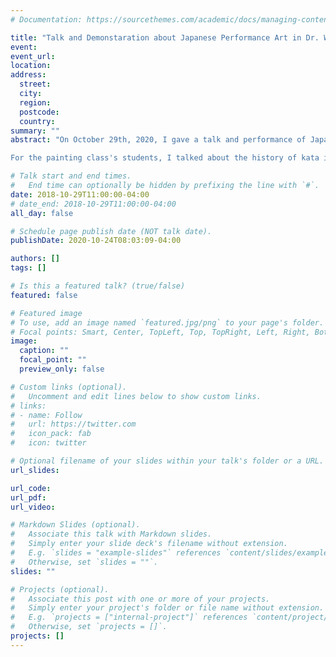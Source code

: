 ```yaml
---
# Documentation: https://sourcethemes.com/academic/docs/managing-content/

title: "Talk and Demonstaration about Japanese Performance Art in Dr. Walter Gaudnek's Intermediate Painting Class at UCF"
event: 
event_url:
location:
address:
  street:
  city:
  region:
  postcode:
  country:
summary: ""
abstract: "On October 29th, 2020, I gave a talk and performance of Japanese-Okinawan kata to Dr. Walter Gaudnek's ART 3504C Intermediate Painting class. Dr. Gaudnek requested me to give a talk and demonstration of kata after having a brief conversation with me about the significance of kata in Japanese culture. This was largely due to Dr. Gaudnek's class focus on teaching and preserving various international art movements throughout the last three centuries.

For the painting class's students, I talked about the history of kata in Japanese-Okinawan martial arts and their connection to Ryukyu Buyo dancing (1). I then gave a performance of two kata choreographies used in the Okinawan martial arts: Gojushiho and Kosokun/Kushanku. On these kata choreographies' relationship to dance, Gojushiho is derived from an Amended Okinawan Royal Folk Dance (2) and Kosokun was a kata taught in the 1800's by royal performer, Chibana Chosho. In 1866, Chibana Chosho danced in the tora no ukanshin-udui held for King Sho Tai of the Ryukyu Kingdom (1). A link to my performance of Kosokun for the painting class is provided here: https://drive.google.com/file/d/1Xq28_nsox6yP-bxQFhRtignfLJaeks9j/view?usp=sharing. (References: 1. Motobu N. Karate-ka who were dancers - 本部流 - Motobu-ryu - [Internet]. [cited 2020 Oct 25]. Available from: https://webcache.googleusercontent.com/search?q=cache:bBzdfPaKm4YJ:https://www.motobu-ryu.org/library/karate-ka/+&cd=1&hl=en&ct=clnk&gl=us 2. Cummins W, Scaglione R. Shorin-Ryu: Okinawan Karate Question and Answer Book. Tuttle Publishing; 1991. 86 p.) "

# Talk start and end times.
#   End time can optionally be hidden by prefixing the line with `#`.
date: 2018-10-29T11:00:00-04:00
# date_end: 2018-10-29T11:00:00-04:00
all_day: false

# Schedule page publish date (NOT talk date).
publishDate: 2020-10-24T08:03:09-04:00

authors: []
tags: []

# Is this a featured talk? (true/false)
featured: false

# Featured image
# To use, add an image named `featured.jpg/png` to your page's folder. 
# Focal points: Smart, Center, TopLeft, Top, TopRight, Left, Right, BottomLeft, Bottom, BottomRight.
image:
  caption: ""
  focal_point: ""
  preview_only: false

# Custom links (optional).
#   Uncomment and edit lines below to show custom links.
# links:
# - name: Follow
#   url: https://twitter.com
#   icon_pack: fab
#   icon: twitter

# Optional filename of your slides within your talk's folder or a URL.
url_slides:

url_code:
url_pdf:
url_video:

# Markdown Slides (optional).
#   Associate this talk with Markdown slides.
#   Simply enter your slide deck's filename without extension.
#   E.g. `slides = "example-slides"` references `content/slides/example-slides.md`.
#   Otherwise, set `slides = ""`.
slides: ""

# Projects (optional).
#   Associate this post with one or more of your projects.
#   Simply enter your project's folder or file name without extension.
#   E.g. `projects = ["internal-project"]` references `content/project/deep-learning/index.md`.
#   Otherwise, set `projects = []`.
projects: []
---
```

